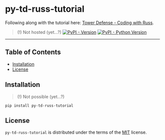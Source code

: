 # py-td-russ-tutorial
Following along with the tutorial here: [Tower Defense - Coding with Russ](https://youtube.com/playlist?list=PLjcN1EyupaQkm_kjeferSwzsOQNFpkyJp&amp;si=g_9fNB-zaRegJ95D).

> (!) Not hosted (yet...?)
[![PyPI - Version](https://img.shields.io/pypi/v/py-td-russ-tutorial.svg)](https://pypi.org/project/py-td-russ-tutorial)
[![PyPI - Python Version](https://img.shields.io/pypi/pyversions/py-td-russ-tutorial.svg)](https://pypi.org/project/py-td-russ-tutorial)

-----

## Table of Contents

- [Installation](#installation)
- [License](#license)

## Installation

> (!) Not possible (yet...?)

```console
pip install py-td-russ-tutorial
```

## License

`py-td-russ-tutorial` is distributed under the terms of the [MIT](https://spdx.org/licenses/MIT.html) license.
